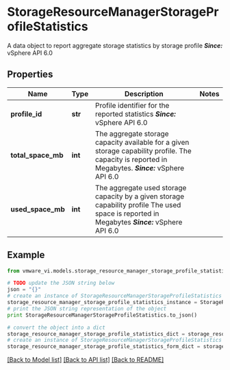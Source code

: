 # StorageResourceManagerStorageProfileStatistics

A data object to report aggregate storage statistics by storage profile  ***Since:*** vSphere API 6.0 

## Properties
Name | Type | Description | Notes
------------ | ------------- | ------------- | -------------
**profile_id** | **str** | Profile identifier for the reported statistics  ***Since:*** vSphere API 6.0  | 
**total_space_mb** | **int** | The aggregate storage capacity available for a given storage capability profile.  The capacity is reported in Megabytes.  ***Since:*** vSphere API 6.0  | 
**used_space_mb** | **int** | The aggregate used storage capacity by a given storage capability profile The used space is reported in Megabytes  ***Since:*** vSphere API 6.0  | 

## Example

```python
from vmware_vi.models.storage_resource_manager_storage_profile_statistics import StorageResourceManagerStorageProfileStatistics

# TODO update the JSON string below
json = "{}"
# create an instance of StorageResourceManagerStorageProfileStatistics from a JSON string
storage_resource_manager_storage_profile_statistics_instance = StorageResourceManagerStorageProfileStatistics.from_json(json)
# print the JSON string representation of the object
print StorageResourceManagerStorageProfileStatistics.to_json()

# convert the object into a dict
storage_resource_manager_storage_profile_statistics_dict = storage_resource_manager_storage_profile_statistics_instance.to_dict()
# create an instance of StorageResourceManagerStorageProfileStatistics from a dict
storage_resource_manager_storage_profile_statistics_form_dict = storage_resource_manager_storage_profile_statistics.from_dict(storage_resource_manager_storage_profile_statistics_dict)
```
[[Back to Model list]](../README.md#documentation-for-models) [[Back to API list]](../README.md#documentation-for-api-endpoints) [[Back to README]](../README.md)



